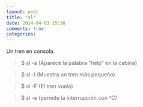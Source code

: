 ```yaml
---
layout: post
title: "sl"
date: 2014-04-03 15:38
comments: true
categories: 
---
```

Un tren en consola.

>$ sl -a (Aparece la palabra “help” en la cabina)

>$ sl -l  (Muestra un tren más pequeño)

>$ sl -F  (El tren vuela)

>$ sl -e  (permite la interrupción con ^C)

